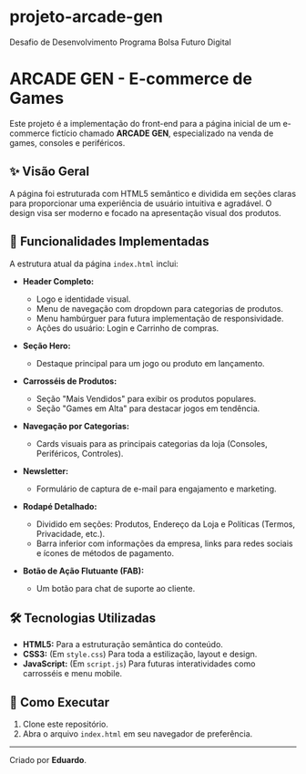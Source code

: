 # projeto-arcade-gen
Desafio de Desenvolvimento Programa Bolsa Futuro Digital

# ARCADE GEN - E-commerce de Games

Este projeto é a implementação do front-end para a página inicial de um e-commerce fictício chamado **ARCADE GEN**, especializado na venda de games, consoles e periféricos.

## ✨ Visão Geral

A página foi estruturada com HTML5 semântico e dividida em seções claras para proporcionar uma experiência de usuário intuitiva e agradável. O design visa ser moderno e focado na apresentação visual dos produtos.

## 🚀 Funcionalidades Implementadas

A estrutura atual da página `index.html` inclui:

-   **Header Completo:**
    -   Logo e identidade visual.
    -   Menu de navegação com dropdown para categorias de produtos.
    -   Menu hambúrguer para futura implementação de responsividade.
    -   Ações do usuário: Login e Carrinho de compras.

-   **Seção Hero:**
    -   Destaque principal para um jogo ou produto em lançamento.

-   **Carrosséis de Produtos:**
    -   Seção "Mais Vendidos" para exibir os produtos populares.
    -   Seção "Games em Alta" para destacar jogos em tendência.

-   **Navegação por Categorias:**
    -   Cards visuais para as principais categorias da loja (Consoles, Periféricos, Controles).

-   **Newsletter:**
    -   Formulário de captura de e-mail para engajamento e marketing.

-   **Rodapé Detalhado:**
    -   Dividido em seções: Produtos, Endereço da Loja e Políticas (Termos, Privacidade, etc.).
    -   Barra inferior com informações da empresa, links para redes sociais e ícones de métodos de pagamento.

-   **Botão de Ação Flutuante (FAB):**
    -   Um botão para chat de suporte ao cliente.

## 🛠️ Tecnologias Utilizadas

-   **HTML5:** Para a estruturação semântica do conteúdo.
-   **CSS3:** (Em `style.css`) Para toda a estilização, layout e design.
-   **JavaScript:** (Em `script.js`) Para futuras interatividades como carrosséis e menu mobile.

## 🏁 Como Executar

1.  Clone este repositório.
2.  Abra o arquivo `index.html` em seu navegador de preferência.

---

Criado por **Eduardo**.
